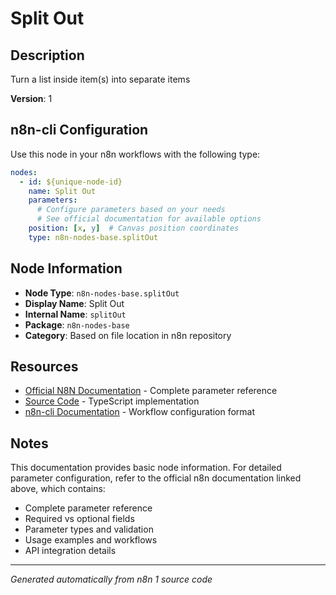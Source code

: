 # Split Out

## Description

Turn a list inside item(s) into separate items

**Version**: 1

## n8n-cli Configuration

Use this node in your n8n workflows with the following type:

```yaml
nodes:
  - id: ${unique-node-id}
    name: Split Out
    parameters:
      # Configure parameters based on your needs
      # See official documentation for available options
    position: [x, y]  # Canvas position coordinates
    type: n8n-nodes-base.splitOut
```

## Node Information

- **Node Type**: `n8n-nodes-base.splitOut`
- **Display Name**: Split Out
- **Internal Name**: `splitOut`
- **Package**: `n8n-nodes-base`
- **Category**: Based on file location in n8n repository

## Resources

- [Official N8N Documentation](https://docs.n8n.io/integrations/builtin/app-nodes/n8n-nodes-base.splitout/) - Complete parameter reference
- [Source Code](https://github.com/n8n-io/n8n/blob/master/packages/nodes-base/nodes/Transform/SplitOut/SplitOut.node.ts) - TypeScript implementation
- [n8n-cli Documentation](https://github.com/edenreich/n8n-cli) - Workflow configuration format

## Notes

This documentation provides basic node information. For detailed parameter configuration, 
refer to the official n8n documentation linked above, which contains:

- Complete parameter reference
- Required vs optional fields
- Parameter types and validation
- Usage examples and workflows
- API integration details

---
*Generated automatically from n8n 1 source code*
